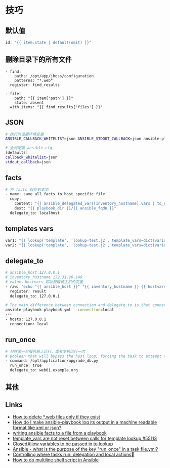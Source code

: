 # 技巧

## 默认值

```sh
id: "{{ item.state | default(omit) }}"
```

## 删除目录下的所有文件

```
- find:
    paths: /opt/app/jboss/configuration
    patterns: "*.web"
  register: find_results

- file:
    path: "{{ item['path'] }}"
    state: absent
  with_items: "{{ find_results['files'] }}"
```

## JSON

```sh
# 执行时设置环境变量
ANSIBLE_CALLBACK_WHITELIST=json ANSIBLE_STDOUT_CALLBACK=json ansible-playbook ...

# 全局配置 ansible.cfg
[defaults]
callback_whitelist=json
stdout_callback=json
```

## facts

```sh
# 将 facts 保存到本地
- name: save all facts to host specific file
  copy:
    content: "{{ ansible_delegated_vars[inventory_hostname].vars | to_nice_json }}"
    dest: "{{ playbook_dir }}/{{ ansible_fqdn }}"
  delegate_to: localhost
```

## templates vars

```sh
var1: "{{ lookup('template', 'lookup-test.j2', template_vars=dict(variable1='var1')) | trim }}"
var2: "{{ lookup('template', 'lookup-test.j2', template_vars=dict(variable1='var1', variable2='var2')) | trim }}"
```

## delegate_to

```sh
# ansible_host 127.0.0.1
# inventory_hostname 172.31.96.149
# value，hostvars 可以获取该主机的变量
- raw: 'echo "{{ ansible_host }}" "{{ inventory_hostname }} {{ hostvars[inventory_hostname]["key"] }}"'
  register: result
  delegate_to: 127.0.0.1

# The main difference between connection and delegate_to is that connection can be used at a play or task level, whereas delegate_to operates at a task level only.
ansible-playbook playbook.yml --connection=local
---
- hosts: 127.0.0.1
  connection: local
```

## run_once

```sh
# 只在某一台服务器上运行，或者本机运行一次
# Boolean that will bypass the host loop, forcing the task to attempt to execute on the first host available and afterward apply any results and facts to all active hosts in the same batch.
- command: /opt/application/upgrade_db.py
  run_once: true
  delegate_to: web01.example.org
```

## 其他

## Links

- [How to delete *.web files only if they exist](https://stackoverflow.com/questions/34949595/how-to-delete-web-files-only-if-they-exist)
- [How do I make ansible-playbook log its output in a machine readable format like xml or json?](https://devops.stackexchange.com/questions/12213/how-do-i-make-ansible-playbook-log-its-output-in-a-machine-readable-format-like)
- [writing ansible facts to a file from a playbook](https://stackoverflow.com/questions/67885939/writing-ansible-facts-to-a-file-from-a-playbook)
- [template_vars are not reset between calls for template lookup #55113](https://github.com/ansible/ansible/issues/55113)
- [ClosedAllow variables to be passed in to lookup](https://github.com/ansible/ansible/issues/6463)
- [Ansible - what is the purpose of the key "run_once" in a task file.yml?](https://serverfault.com/questions/1012879/ansible-what-is-the-purpose-of-the-key-run-once-in-a-task-file-yml)
- [Controlling where tasks run: delegation and local actions](https://docs.ansible.com/ansible/latest/playbook_guide/playbooks_delegation.html)
- [How to do multiline shell script in Ansible](https://stackoverflow.com/questions/40230184/how-to-do-multiline-shell-script-in-ansible)
